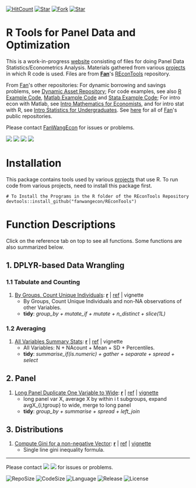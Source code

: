 [![HitCount](http://hits.dwyl.io/fanwangecon/REconTools.svg)](https://github.com/FanWangEcon/REconTools)  [![Star](https://img.shields.io/github/stars/fanwangecon/REconTools?style=social)](https://github.com/FanWangEcon/REconTools/stargazers) [![Fork](https://img.shields.io/github/forks/fanwangecon/REconTools?style=social)](https://github.com/FanWangEcon/REconTools/network/members) [![Star](https://img.shields.io/github/watchers/fanwangecon/REconTools?style=social)](https://github.com/FanWangEcon/REconTools/watchers)

# R Tools for Panel Data and Optimization

This is a work-in-progress [website](https://fanwangecon.github.io/REconTools/) consisting of files for doing Panel Data Statistics/Econometrics Analysis. Materials gathered from various [projects](https://fanwangecon.github.io/research) in which R code is used. Files are from [**Fan**](https://fanwangecon.github.io/)'s [REconTools](https://github.com/FanWangEcon/REconTools) repository.

From [Fan](https://fanwangecon.github.io/)'s other repositories: For dynamic borrowing and savings problems, see [Dynamic Asset Repository](https://fanwangecon.github.io/CodeDynaAsset/); For code examples, see also [R Example Code](https://fanwangecon.github.io/REconTools/), [Matlab Example Code](https://fanwangecon.github.io/M4Econ/) and [Stata Example Code](https://fanwangecon.github.io/Stata4Econ/); For intro econ with Matlab, see [Intro Mathematics for Economists](https://fanwangecon.github.io/Math4Econ/), and for intro stat with R, see [Intro Statistics for Undergraduates](https://fanwangecon.github.io/Stat4Econ/). See [here](https://github.com/FanWangEcon) for all of [Fan](https://fanwangecon.github.io/)'s public repositories.

Please contact [FanWangEcon](https://fanwangecon.github.io/) for issues or problems.

[![](https://img.shields.io/github/last-commit/fanwangecon/REconTools)](https://github.com/FanWangEcon/REconTools/commits/master) [![](https://img.shields.io/github/commit-activity/m/fanwangecon/REconTools)](https://github.com/FanWangEcon/REconTools/graphs/commit-activity) [![](https://img.shields.io/github/issues/fanwangecon/REconTools)](https://github.com/FanWangEcon/REconTools/issues) [![](https://img.shields.io/github/issues-pr/fanwangecon/REconTools)](https://github.com/FanWangEcon/REconTools/pulls)

# Installation

This package contains tools used by various [projects](https://fanwangecon.github.io/research) that use R. To run code from various projects, need to install this package first.

```
# To Install the Programs in the R folder of the REconTools Repository
devtools::install_github("fanwangecon/REconTools")
```

# Function Descriptions

Click on the reference tab on top to see all functions. Some functions are also summarized below.

## 1. DPLYR-based Data Wrangling

### 1.1 Tabulate and Counting

1. [By Groups, Count Unique Individuals](https://fanwangecon.github.io/REconTools/reference/ff_summ_count_unique_by_groups.html): [**r**](https://github.com/FanWangEcon/REconTools/blob/master/R/ff_summ_count.R) | [ref](https://fanwangecon.github.io/REconTools/reference/ff_summ_count_unique_by_groups.html) | vignette
    + By Groups, Count Unique Individuals and non-NA observations of other Variables.
    + **tidy**: *group_by + mutate_if + mutate + n_distinct + slice(1L)*

### 1.2 Averaging

1. [All Variables Summary Stats](https://fanwangecon.github.io/REconTools/reference/ff_summ_percentiles.html): [**r**](https://github.com/FanWangEcon/REconTools/blob/master/R/ff_summ_percentiles.R) | [ref](https://fanwangecon.github.io/REconTools/reference/ff_summ_percentiles.html) | vignette
    + All Variables: N + NAcount + Mean + SD + Percentiles.
    + **tidy**: *summarise_if(is.numeric) + gather + separate + spread  + select*

## 2. Panel

1. [Long Panel Duplicate One Variable to Wide](https://fanwangecon.github.io/REconTools/reference/ff_panel_expand_longandwide.html): [**r**](https://github.com/FanWangEcon/REconTools/blob/master/R/ff_panel_expand.R) | [ref](https://fanwangecon.github.io/REconTools/reference/ff_panel_expand_longandwide.html) | [vignette](https://fanwangecon.github.io/REconTools/articles/fv_panel_expand_longandwide.html)
    + long panel var X, average X by within i t subgroups, expand avgX_{i,tgroup} to wide, merge to long panel
    + **tidy**: *group_by + summarise + spread + left_join*

## 3. Distributions

1. [Compute Gini for a non-negative Vector](https://fanwangecon.github.io/REconTools/reference/ff_dist_gini_vector_pos.html): [**r**](https://github.com/FanWangEcon/REconTools/blob/master/R/ff_dist_gini.R) | [ref](https://fanwangecon.github.io/REconTools/reference/ff_dist_gini_vector_pos.html) | [vignette](https://fanwangecon.github.io/REconTools/articles/fv_dist_gini_vector_pos.html)
    + Single line gini inequality formula.

----
Please contact [![](https://img.shields.io/github/followers/fanwangecon?label=FanWangEcon&style=social)](https://github.com/FanWangEcon) [![](https://img.shields.io/twitter/follow/fanwangecon?label=%20&style=social)](https://twitter.com/fanwangecon) for issues or problems.

![RepoSize](https://img.shields.io/github/repo-size/fanwangecon/REconTools)
![CodeSize](https://img.shields.io/github/languages/code-size/fanwangecon/REconTools)
![Language](https://img.shields.io/github/languages/top/fanwangecon/REconTools)
![Release](https://img.shields.io/github/downloads/fanwangecon/REconTools/total)
![License](https://img.shields.io/github/license/fanwangecon/REconTools)
